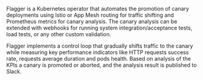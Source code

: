 Flagger is a Kubernetes operator that automates the promotion of canary deployments using Istio or App Mesh routing
for traffic shifting and Prometheus metrics for canary analysis. The canary analysis can be extended with webhooks
for running system integration/acceptance tests, load tests, or any other custom validation.

Flagger implements a control loop that gradually shifts traffic to the canary while measuring key performance
indicators like HTTP requests success rate, requests average duration and pods health. Based on analysis of the KPIs
a canary is promoted or aborted, and the analysis result is published to Slack.